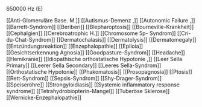 650000 Hz (E)

[[Anti-Glomeruläre Base. M.]]
[[Autismus-Demenz ,]]
[[Autonomic Failure ,]]
[[Barrett-Syndrom]]
[[Beriberi]]
[[Blepharoptosis]]
[[Bourneville-Krankheit]]
[[Cephalgien]]
[[Cerebroatrophic H.]]
[[Chromosome 5p- Syndrom]]
[[Cri-du-Chat-Syndrom]]
[[Dermatochalasis]]
[[Dermatolysis]]
[[Dermatomegaly]]
[[Entzündungsreaktion]]
[[Enzephalopathie]]
[[Epiloia]]
[[Gesichtserkennung Agnosia]]
[[Goodpasture-Syndrom]]
[[Headache]]
[[Hemikranie]]
[[Idiopathische orthostatische Hypotonie ,]]
[[Leer Sella Primary]]
[[Leerer Sella Secondary]]
[[Leeres Sella-Syndrom]]
[[Orthostatische Hypotonie]]
[[Phakomatosis]]
[[Prosopagnosia]]
[[Ptosis]]
[[Rett-Syndrom]]
[[Sepsis-Syndrom]]
[[Shy-Drager-Syndrom]]
[[Speiseröhre]]
[[Strongyloidiasis]]
[[Systemic inflammatory response syndrome]]
[[Tetrahydrobiopterin-Mangel]]
[[Tuberöse Sklerose]]
[[Wernicke-Enzephalopathie]]
